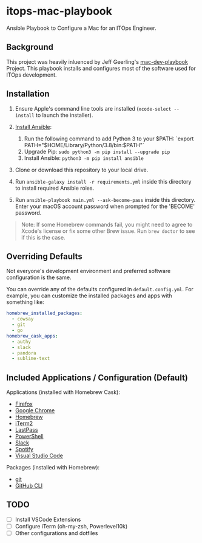 # itops-mac-playbook

Ansible Playbook to Configure a Mac for an ITOps Engineer.

## Background

This project was heavily inluenced by Jeff Geerling's [mac-dev-playbook](https://github.com/geerlingguy/mac-dev-playbook) Project. This playbook installs and configures most of the software used for ITOps development.

## Installation

  1. Ensure Apple's command line tools are installed (`xcode-select --install` to launch the installer).
  2. [Install Ansible](https://docs.ansible.com/ansible/latest/installation_guide/index.html):

     1. Run the following command to add Python 3 to your $PATH: `export PATH="$HOME/Library/Python/3.8/bin:$PATH"`
     2. Upgrade Pip: `sudo python3 -m pip install --upgrade pip`
     3. Install Ansible: `python3 -m pip install ansible`

  3. Clone or download this repository to your local drive.
  4. Run `ansible-galaxy install -r requirements.yml` inside this directory to install required Ansible roles.
  5. Run `ansible-playbook main.yml --ask-become-pass` inside this directory. Enter your macOS account password when prompted for the 'BECOME' password.

> Note: If some Homebrew commands fail, you might need to agree to Xcode's license or fix some other Brew issue. Run `brew doctor` to see if this is the case.

## Overriding Defaults

Not everyone's development environment and preferred software configuration is the same.

You can override any of the defaults configured in `default.config.yml`. For example, you can customize the installed packages and apps with something like:

```yaml
homebrew_installed_packages:
  - cowsay
  - git
  - go
homebrew_cask_apps:
  - authy
  - slack
  - pandora
  - sublime-text
```

## Included Applications / Configuration (Default)

Applications (installed with Homebrew Cask):

- [Firefox](https://www.mozilla.org/en-US/firefox/new/)
- [Google Chrome](https://www.google.com/chrome/)
- [Homebrew](http://brew.sh/)
- [iTerm2](https://iterm2.com/)
- [LastPass](https://www.lastpass.com/)
- [PowerShell](https://docs.microsoft.com/en-us/powershell/)
- [Slack](https://slack.com/)
- [Spotify](https://www.spotify.com/us/)
- [Visual Studio Code](https://code.visualstudio.com/)

Packages (installed with Homebrew):

- [git](https://git-scm.com/)
- [GitHub CLI](https://github.com/cli/cli)

## TODO

- [ ] Install VSCode Extensions
- [ ] Configure iTerm (oh-my-zsh, Powerlevel10k)
- [ ] Other configurations and dotfiles
